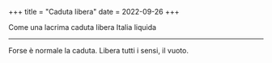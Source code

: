 +++
title = "Caduta libera"
date = 2022-09-26
+++

Come una lacrima
caduta libera
Italia liquida

---

Forse è normale la
caduta. Libera
tutti i sensi, il vuoto.
